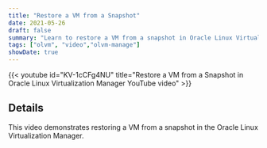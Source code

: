 ```yaml
---
title: "Restore a VM from a Snapshot"
date: 2021-05-26
draft: false
summary: "Learn to restore a VM from a snapshot in Oracle Linux Virtualization Manager."
tags: ["olvm", "video","olvm-manage"]
showDate: true
---
```


{{< youtube id="KV-1cCFg4NU" title="Restore a VM from a Snapshot in  Oracle Linux Virtualization Manager YouTube video" >}}

## Details

This video demonstrates restoring a VM from a snapshot in the Oracle Linux Virtualization Manager.
